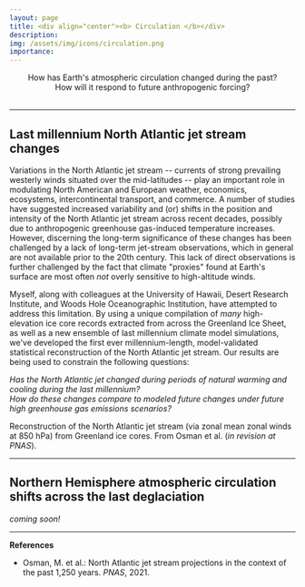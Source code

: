 ```yaml
---
layout: page
title: <div align="center"><b> Circulation </b></div>
description:
img: /assets/img/icons/circulation.png
importance:
---
```

<div align="center"><it> How has Earth's atmospheric circulation changed during the past? <br> How will it respond to future anthropogenic forcing? </it></div>
<br>

***

## Last millennium North Atlantic jet stream changes

Variations in the North Atlantic jet stream -- currents of strong prevailing westerly winds situated over the mid-latitudes -- play an important role in modulating North American and European weather, economics, ecosystems, intercontinental transport, and commerce. A number of studies have suggested increased variability and (or) shifts in the position and intensity of the North Atlantic jet stream across recent decades, possibly due to anthropogenic greenhouse gas-induced temperature increases. However, discerning the long-term significance of these changes has been challenged by a lack of long-term jet-stream observations, which in general are not available prior to the 20th century.  This lack of direct observations is further challenged by the fact that climate "proxies" found at Earth's surface are most often *not* overly sensitive to high-altitude winds.

Myself, along with colleagues at the University of Hawaii, Desert Research Institute, and Woods Hole Oceanographic Institution, have attempted to address this limitation. By using a unique compilation of *many* high-elevation ice core records extracted from across the Greenland Ice Sheet, as well as a new ensemble of last millennium climate model simulations, we've developed the first ever millennium-length, model-validated statistical reconstruction of the North Atlantic jet stream.  Our results are being used to constrain the following questions:

*Has the North Atlantic jet changed during periods of natural warming and cooling during the last millennium?* <br>
*How do these changes compare to modeled future changes under future high greenhouse gas emissions scenarios?*

<!-- While our results are currently embargoed under peer review, here's a sneak preview of our reconstruction: -->


<!-- By greatly extending the record of the North Atlantic jet stream, we demonstrate that late 20th and early 21st century changes are not unique relative to natural variability, in contrast to several recent observation-based studies. Instead, our results highlight the critical role for natural mechanisms in thus far masking the response to anthropogenic greenhouse gas forcing. Nevertheless, by pairing our reconstruction with an ensemble of Coupled Model Intercomparison Project (CMIP) 5 and 6 simulations of the 21st century, we show that the position of the North Atlantic jet stream is projected to emerge as significantly distinct from natural variability by as early as 2060 CE under high emissions scenarios. -->

<div class="row justify-content-sm-center">
    <div class="col-sm mt-3 mt-md-0">
        <img class="img-fluid rounded z-depth-1" src="{{ '/assets/img/projects/NAJ_website_May2021_ts.gif' | relative_url }}" alt="" title="NAJ reconstruction example"/>
    </div>
</div>
<div class="caption">
    Reconstruction of the North Atlantic jet stream (via zonal mean zonal winds at 850 hPa) from Greenland ice cores.  From Osman et al. (<i>in revision at PNAS</i>).
</div>

***

## Northern Hemisphere atmospheric circulation shifts across the last deglaciation

*coming soon!*

***

**References**

* Osman, M. et al.: North Atlantic jet stream projections in the context of the past 1,250 years. *PNAS*, 2021.
